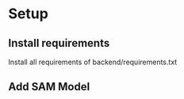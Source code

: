 # Setup

## Install requirements
Install all requirements of backend/requirements.txt

## Add SAM Model
